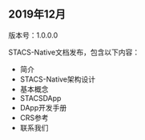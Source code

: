 ## 2019年12月

版本号：1.0.0.0

STACS-Native文档发布，包含以下内容：

  - 简介
  - STACS-Native架构设计
  - 基本概念
  - STACSDApp
  - DApp开发手册
  - CRS参考
  - 联系我们

